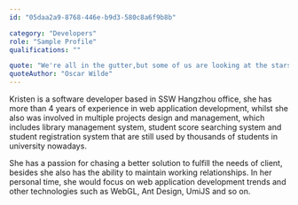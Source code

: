 ```yaml
---
id: "05daa2a9-8768-446e-b9d3-580c8a6f9b8b"

category: "Developers"
role: "Sample Profile"
qualifications: ""

quote: "We're all in the gutter,but some of us are looking at the stars."
quoteAuthor: "Oscar Wilde"
---
```


Kristen is a software developer based in SSW Hangzhou office, she has more than 4 years of experience in web application development, whilst she also was involved in multiple projects design and management, which includes library management system, student score searching system and student registration system that are still  used by thousands of students in university nowadays.
 
She has a passion for chasing a better solution to fulfill the needs of client, besides she also has the ability to maintain working relationships. In her personal time, she would focus on web application development trends  and other technologies such as WebGL, Ant Design, UmiJS and so on.
